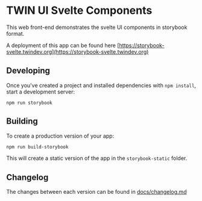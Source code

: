 # TWIN UI Svelte Components

This web front-end demonstrates the svelte UI components in storybook format.

A deployment of this app can be found here [https://storybook-svelte.twindev.org](https://storybook-svelte.twindev.org)

## Developing

Once you've created a project and installed dependencies with `npm install`, start a development server:

```shell
npm run storybook
```

## Building

To create a production version of your app:

```bash
npm run build-storybook
```

This will create a static version of the app in the `storybook-static` folder.

## Changelog

The changes between each version can be found in [docs/changelog.md](docs/changelog.md)
